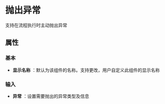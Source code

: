 # 抛出异常

支持在流程执行时主动抛出异常

## 属性
### 基本
- **显示名称** ：默认为该组件的名称。支持更改，用户自定义此组件的显示名称

### 输入
- **异常** ：设置需要抛出的异常类型及信息
